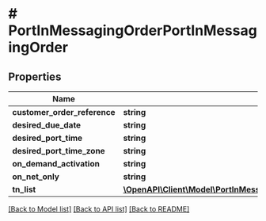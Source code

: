 # # PortInMessagingOrderPortInMessagingOrder

## Properties

Name | Type | Description | Notes
------------ | ------------- | ------------- | -------------
**customer_order_reference** | **string** |  | [optional]
**desired_due_date** | **string** |  | [optional]
**desired_port_time** | **string** |  | [optional]
**desired_port_time_zone** | **string** |  | [optional]
**on_demand_activation** | **string** |  | [optional]
**on_net_only** | **string** |  | [optional]
**tn_list** | [**\OpenAPI\Client\Model\PortInMessagingOrderPortInMessagingOrderTnList**](PortInMessagingOrderPortInMessagingOrderTnList.md) |  | [optional]

[[Back to Model list]](../../README.md#models) [[Back to API list]](../../README.md#endpoints) [[Back to README]](../../README.md)
